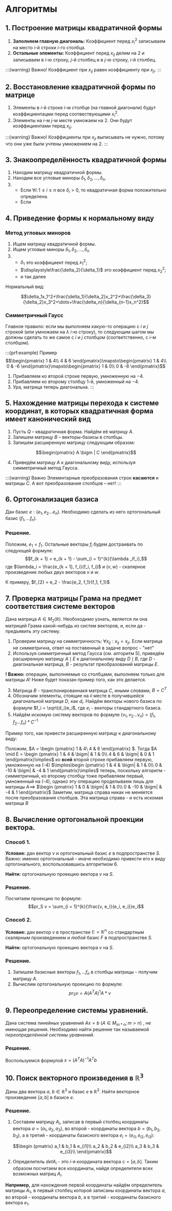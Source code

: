 # Алгоритмы

## 1. Построение матрицы квадратичной формы

1. **Заполняем главную диагональ:**
   Коэффициент перед $x_i^2$ записываем на место $i$-й строки $i$-го столбца.
2. **Остальные элементы:**
   Коэффициент перед $x_{ij}$ делим на $2$ и записываем в $i$-ю строку, $j$-й столбец и в $j$-ю строку, $i$-й столбец.

:::{warning} Важно!
Коэффициент при $x_{ij}$ равен коэффициенту при $x_{ji}$.
:::

## 2. Восстановление квадратичной формы по матрице

1. Элементы в $i$-й строке $i$-м столбце (на главной диагонали) будут коэффициентацми перед соотвествующими $x_i^2$.
2. Элементы на $i$-м $j$-м месте умножаем на $2$. Они будут коэффициентами перед $x_{ij}$.

:::{warning} Важно!
Коэффициенты при $x_{ji}$ выписывать не нужно, потому что они уже были учтены умножением на $2$.
:::

## 3. Знакоопределённость квадратичной формы

1. Находим матрицу квадратичной формы.
2. Находим все угловые миноры $\delta_1,\delta_2,\dots,\delta_n$.
3. * Если $\forall i\colon 1\leqslant i \leqslant n$ все $\delta_i>0$, то квадратичная форма положительно определена.
   * Если

## 4. Приведение формы к нормальному виду

### Метод угловых миноров

1. Ищем матрицу квадратичной формы.
2. Ищем угловые миноры $\delta_1,\delta_2,\dots,\delta_n$
3. * $\delta_1$ это коэффициент перед $x_1^2$;
   * $\displaystyle\frac{\delta_2}{\delta_1}$ это коэффициент перед $x_2^2$;
   * и так далее

Нормальный вид:

$$\delta_1x_1^2+\frac{\delta_1}{\delta_2}x_2^2+\frac{\delta_3}{\delta_2}x_3^2+\dots+\frac{\delta_n}{\delta_{n-1}x_n^2}$$

### Симметричный Гаусс

Главное правило: если мы выполняем какую-то операцию с $i$ и $j$ строкой (или умножаем на $\lambda$ $i$-ю строку), то следующим шагом мы должны сделать то же самое с $i$ и $j$ столбцом (соответственно, с $i$-м столбцом).

:::{prf:example} Пример
$$\begin{pmatrix}
    1 & 4\\
    4 & 6
\end{pmatrix}\mapsto\begin{pmatrix}
    1 & 4\\
    0 & -6
\end{pmatrix}\mapsto\begin{pmatrix}
    1 & 0\\
    0 & -6
\end{pmatrix}$$

1. Прибавляем ко второй строке первую, умноженную на $-4$.
2. Прибавляем ко второму столбцу 1-й, умноженный на $-4$.
3. Ура, матрица теперь диагональна.
:::

## 5. Нахождение матрицы перехода к системе координат, в которых квадратичная форма имеет канонический вид

1. Пусть $Q$ – квадратичная форма. Найдём её матрицу $A$.
2. Запишем матрицу $B$ – векторы-базисы в столбцы.
3. Запишем расширенную матрицу следующим образом:

$$\begin{pmatrix}
   A \bigm | C
\end{pmatrix}$$

4. Приведём матрицу $A$ к диагональному виду, используя симметричный метод Гаусса.

:::{warning} Важно
Элементарные преобразования строк **касаются** и матрицы $C$. А вот преобразования столбцов – нет!
:::

## 6. Ортогонализация базиса

Дан базис $e: (e_1, e_2 ... e_n)$. Необходимо сделать из него ортогональный базис $(f_1, ... f_n)$.

### Решение.

Положим, $e_1 = f_1$. Остальные векторы $f_i$ будем достраивать по следующей формуле:
$$f_{k + 1} = e_{k + 1} - \sum_{i = 1}^{k}{\lambda _if_i},$$
где $\lambda_i = \frac{e_{k + 1}, f_i}{f_i, f_i}$ и $(v, w)$ - скалярное произведение любых двух векторов $v$ и $w$.

К примеру, $f_{2} = e_2 - \frac{e_2, f_1}{f_1, f_1}$

## 7. Проверка матрицы Грама на предмет соответствия системе векторов

Дана матрица $A  \in M_2(\mathbb{R})$. Необоходимо узнать, является ли она матрицей Грама какой-нибудь из систем векторов, и, если да - предъявить эту систему.

1. Проверим матрицу на симметричность: $\forall x_{ij}: x_{ij} = x_{ji}$. Если матрица не симметрична, ответ на поставенный в задаче вопрос - "нет"
2. Используя симметричный метод Гаусса (см. алгоритм 5), приведём расширенную матрицу $A\mid E$ к диагональному виду $D\mid B$, где $D$ - диагональная матрица, $B$ - результат преобразований матрицы $E$.

**! Важно:** операции, выполняемые со столбцами, выполняем только для матрицы $A$! Ниже будет показан пример того, как это делается.

3. Матрица $B$ - транспонированнакя матрица $C$, иными словами, $B = C^T$
4. Обозначим элементы, стоящие на $ii$ месте в получившейся диагональной матрице $D$, как $d_i$. Найдём векторы нового базиса по формуле $f_i = \sqrt{d_i}e_i$, где $e_i$ - векторы стандартного базиса.
5. Найдём искомую систему векторов по формуле $(v_1, v_2 ... v_n) = (f_1, f_2 ... f_n)*C^{-1}$

Пример того, как привести расширенную матрицу к диагональному виду:

Положим, $A = \begin {pmatrix}
1 & 4\\
4 & 6 
\end{pmatrix}
$. Тогда $A \mid E = \begin {pmatrix}
1 & 4 & \bigm| & 1 & 0\\
4 & 6 & \bigm| & 0 & 1
\end{pmatrix}\implies$ ко **всей** второй строке прибавляем первую, умноженную на (-4) $\implies\begin {pmatrix}
1 & 4 & \bigm| & 1 & 0\\
0 & -10 & \bigm| & -4 & 1
\end{pmatrix}\implies$ теперь, поскольку алгоритм - симметричный, ко второму столбцу тоже прибавляем первый, умноженный на (-4), однако эту операцию проделываем лишь для матрицы $A \implies$ $\begin {pmatrix}
1 & 0 & \bigm| & 1 & 0\\
0 & -10 & \bigm| & -4 & 1
\end{pmatrix}$
Заметим, матрица справа никак не меняется после преобразования столбцов. Эта матрица справа - и есть искомая матрица $B$

## 8. Вычисление ортогональной проекции вектора.

### Способ 1.
 **Условие:** дан вектор $v$ и ортогональный базис $e$ в подпространствe $S$. Важно: именно ортогональный - иначе необходимо привести его к виду ортогонального, воспользовавшись алгоритмом 6.

**Найти:** ортогональную проекцию вектора $v$ на $S$.

### Решение.

Посчитаем проекцию по формуле: $$pr_S v = \sum_{i = 1}^{k}{\frac{v, e_i}{e_i, e_i}}e_i$$

### Способ 2.

**Условие:** дан вектор $v$ в пространстве $\mathbb{E} = \mathbb{R^n}$ со стандартным скалярным произведением и *любой* базис $F$ в подпространствe $S$.

**Найти:** ортогональную проекцию вектора $v$ на $S$.

### Решение.

1. Запишем базисные векторы $f_1, ... f_n$ в столбцы матрицы - получим матрицу $A$.
2. Вычислим ортогональную проекцию по формуле:
$$pr_S v = A(A^TA)^{1}A * v$$

## 9. Переопределение системы уравнений.

Дана система линейных уравнений $Ax = b$ $(A \in M_{m*n}; m > n)$ , не имеющая решения. Необходимо найти решение так называемой *переопределённой системы уравнений*.

### Решение.

Воспользуемся формулой $x = (A^T A)^{-1}A^Tb$

## 10. Поиск векторного произведения в $\mathbb{R^3}$

Даны два вектора $a$, $b \in \mathbb{R}^3$ и базис $e$ в $\mathbb{R}^3$. Найти векторное произведение $[a, b]$ в базисе $e$.

### Решение.

1. Составим матрицу $A_i$, записав в первый столбец координаты вектора $a = (a_1, a_2, a_3)$, во второй - координаты вектора $b = (b_1, b_2, b_3)$, а в третий - координаты базисного вектора $e_i = (e_{i1}, e_{i2}, e_{i3})$:

$$\begin {pmatrix}
a_1 & b_1 & e_{i1}\\
a_2 & b_2 & e_{i2}\\
a_3 & b_3 & e_{i3}\\
\end{pmatrix}$$

2. Определитель $det A_i$ - это $i$-я координата вектора $c = [a, b]$. Таким образом посчитаем все координаты, найдя определители всех возможных матриц $A_i$.

**Например,** для нахождения первой координаты найдём определитель матрицы $A_1$, в первый столбец которой записаны координаты вектора $a$, во второй - координаты вектора $b$, а в третий - координаты базисного вектора $e_1$.